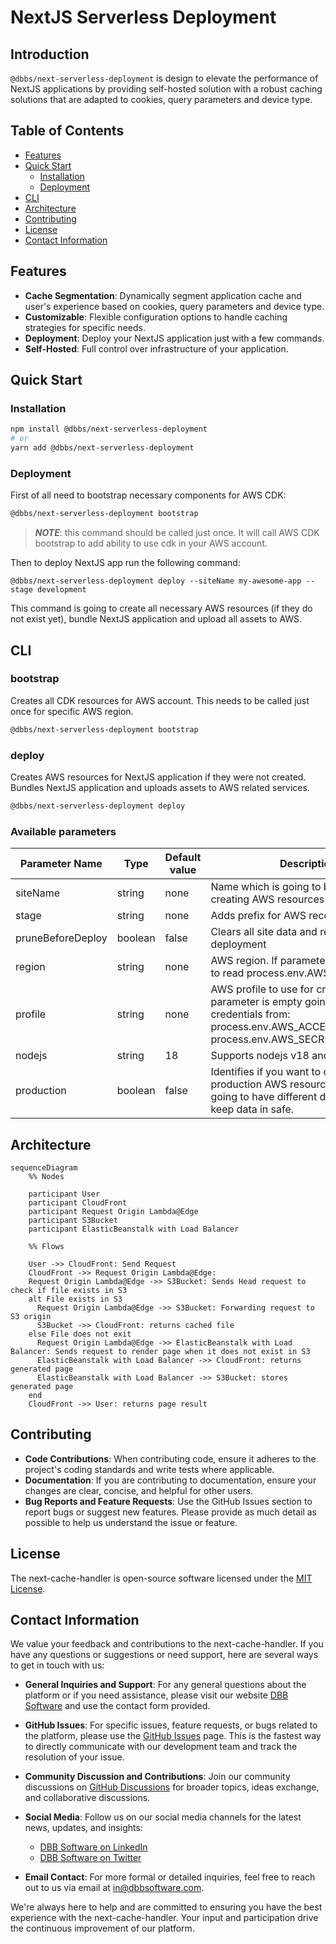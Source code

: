 # NextJS Serverless Deployment

## Introduction
`@dbbs/next-serverless-deployment` is design to elevate the performance of NextJS applications by providing self-hosted solution with a robust caching solutions that are adapted to cookies, query parameters and device type.

## Table of Contents
- [Features](#features)
- [Quick Start](#quick-start)
  - [Installation](#installation)
  - [Deployment](#deployment)
- [CLI](#cli)  
- [Architecture](#architecture)
- [Contributing](#contributing)
- [License](#license)
- [Contact Information](#contact-information)

## Features
- **Cache Segmentation**: Dynamically segment application cache and user's experience based on cookies, query parameters and device type.
- **Customizable**: Flexible configuration options to handle caching strategies for specific needs.
- **Deployment**: Deploy your NextJS application just with a few commands.
- **Self-Hosted**: Full control over infrastructure of your application.

## Quick Start
### Installation
```bash
npm install @dbbs/next-serverless-deployment
# or
yarn add @dbbs/next-serverless-deployment
```

### Deployment
First of all need to bootstrap necessary components for AWS CDK:
```bash
@dbbs/next-serverless-deployment bootstrap
```
>**_NOTE_**: this command should be called just once. It will call AWS CDK bootstrap to add ability to use cdk in your AWS account.

Then to deploy NextJS app run the following command:
```
@dbbs/next-serverless-deployment deploy --siteName my-awesome-app --stage development
```
This command is going to create all necessary AWS resources (if they do not exist yet), bundle NextJS application and upload all assets to AWS.

## CLI

### bootstrap
Creates all CDK resources for AWS account. This needs to be called just once for specific AWS region.
```bash
@dbbs/next-serverless-deployment bootstrap
```

### deploy
Creates AWS resources for NextJS application if they were not created. Bundles NextJS application and uploads assets to AWS related services.
```bash
@dbbs/next-serverless-deployment deploy
```
### Available parameters
| Parameter Name    | Type    | Default value | Description                                                                                                                                                       |
|-------------------|---------|---------------|-------------------------------------------------------------------------------------------------------------------------------------------------------------------|
| siteName          | string  | none          | Name which is going to be used for creating AWS resources                                                                                                         |
| stage             | string  | none          | Adds prefix for AWS recource's names                                                                                                               |
| pruneBeforeDeploy | boolean | false         | Clears all site data and resources before deployment                                                                                                      |
| region            | string  | none          | AWS region. If parameter is empty going to read process.env.AWS_REGION                                                                                            |
| profile           | string  | none          | AWS profile to use for credentials. If parameter is empty going to read credentials from:<br>process.env.AWS_ACCESS_KEY_ID and process.env.AWS_SECRET_ACCESS_KEY |
| nodejs            | string  | 18            | Supports nodejs v18 and v20                                                                                                                                       |
| production        | boolean | false         | Identifies if you want to create production AWS resources. So they are going to have different delete policies to keep data in safe.                              |

## Architecture

```mermaid
sequenceDiagram
    %% Nodes

    participant User
    participant CloudFront
    participant Request Origin Lambda@Edge
    participant S3Bucket
    participant ElasticBeanstalk with Load Balancer

    %% Flows

    User ->> CloudFront: Send Request
    CloudFront ->> Request Origin Lambda@Edge: 
    Request Origin Lambda@Edge ->> S3Bucket: Sends Head request to check if file exists in S3
    alt File exists in S3
      Request Origin Lambda@Edge ->> S3Bucket: Forwarding request to S3 origin
      S3Bucket ->> CloudFront: returns cached file
    else File does not exit
      Request Origin Lambda@Edge ->> ElasticBeanstalk with Load Balancer: Sends request to render page when it does not exist in S3
      ElasticBeanstalk with Load Balancer ->> CloudFront: returns generated page
      ElasticBeanstalk with Load Balancer ->> S3Bucket: stores generated page
    end
    CloudFront ->> User: returns page result
```

## Contributing
- **Code Contributions**: When contributing code, ensure it adheres to the project's coding standards and write tests where applicable.
- **Documentation**: If you are contributing to documentation, ensure your changes are clear, concise, and helpful for other users.
- **Bug Reports and Feature Requests**: Use the GitHub Issues section to report bugs or suggest new features. Please provide as much detail as possible to help us understand the issue or feature.

## License
The next-cache-handler is open-source software licensed under the [MIT License](LICENSE).

## Contact Information
We value your feedback and contributions to the next-cache-handler. If you have any questions or suggestions or need support, here are several ways to get in touch with us:

- **General Inquiries and Support**: For any general questions about the platform or if you need assistance, please visit our website [DBB Software](https://dbbsoftware.com/) and use the contact form provided.

- **GitHub Issues**: For specific issues, feature requests, or bugs related to the platform, please use the [GitHub Issues](https://github.com/DBB-Software/next-cache-handler/issues) page. This is the fastest way to directly communicate with our development team and track the resolution of your issue.

- **Community Discussion and Contributions**: Join our community discussions on [GitHub Discussions](https://github.com/DBB-Software/next-cache-handler/discussions) for broader topics, ideas exchange, and collaborative discussions.

- **Social Media**: Follow us on our social media channels for the latest news, updates, and insights:
    - [DBB Software on LinkedIn](https://www.linkedin.com/company/dbbsoftware)
    - [DBB Software on Twitter](https://twitter.com/dbb_software)

- **Email Contact**: For more formal or detailed inquiries, feel free to reach out to us via email at [in@dbbsoftware.com](mailto:in@dbbsoftware.com).

We're always here to help and are committed to ensuring you have the best experience with the next-cache-handler. Your input and participation drive the continuous improvement of our platform.